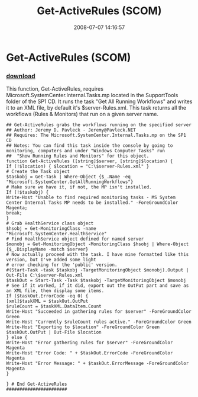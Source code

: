﻿---
pid:            454
poster:         Jeremy D Pavleck
title:          Get-ActiveRules (SCOM)
date:           2008-07-07 14:16:57
format:         posh
parent:         0
parent:         0

---

# Get-ActiveRules (SCOM)

### [download](454.ps1)

This function, Get-ActiveRules, requires Microsoft.SystemCenter.Internal.Tasks.mp located in the SupportTools folder of the SP1 CD. It runs the task "Get All Running Workflows" and writes it to an XML file, by default it's $server-Rules.xml. This task returns all the workflows (Rules & Monitors) that run on a given server name. 

```posh
## Get-ActiveRules grabs the workflows running on the specified server
## Author: Jeremy D. Pavleck - Jeremy@Pavleck.NET
## Requires: The Microsoft.SystemCenter.Internal.Tasks.mp on the SP1 CD
## Notes: You can find this task inside the console by going to monitoring, computers and under "Windows Computer Tasks" run
##  "Show Running Rules and Monitors" for this object.
function Get-ActiveRules ([string]$server, [string]$location) {
If (!$location) { $location = "C:\$server-Rules.xml" }
# Create the Task object
$taskobj = Get-Task | Where-Object {$_.Name -eq "Microsoft.SystemCenter.GetAllRunningWorkflows"}
# Make sure we have it, if not, the MP isn't installed.
If (!$taskobj) {
Write-Host "Unable to find required monitoring tasks - MS System Center Internal Tasks MP needs to be installed." -ForeGroundColor Magenta;
break;
}
# Grab HealthService class object
$hsobj = Get-MonitoringClass -name "Microsoft.SystemCenter.HealthService"
# Find HealthService object defined for named server
$monobj = Get-MonitoringObject -MonitoringClass $hsobj | Where-Object {$_.DisplayName -match $server}
# Now actually proceed with the task. I have mine formatted like this version, but I've added some light
# error checking for the 'public' version.
#(Start-Task -task $taskobj -TargetMonitoringObject $monobj).Output | Out-File C:\$server-Rules.xml
$taskOut = Start-Task -Task $taskobj -TargetMonitoringObject $monobj 
# See if it worked, if it did, export out the OutPut part and save as an XML file, then display some items.
If ($taskOut.ErrorCode -eq 0) {
[xml]$taskXML = $taskOut.OutPut 
$ruleCount = $taskXML.DataItem.Count
Write-Host "Succeeded in gathering rules for $server" -ForeGroundColor Green
Write-Host "Currently $ruleCount rules active." -ForeGroundColor Green
Write-Host "Exporting to $location" -ForeGroundColor Green
$taskOut.OutPut | Out-File $location
} else {
Write-Host "Error gathering rules for $server" -ForeGroundColor Magenta
Write-Host "Error Code: " + $taskOut.ErrorCode -ForeGroundColor Magenta
Write-Host "Error Message: " + $taskOut.ErrorMessage -ForeGroundColor Magenta
}

} # End Get-ActiveRules
#######################
```
